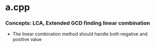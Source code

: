 # a.cpp
### Concepts: LCA, Extended GCD finding linear combination 
- The linear combination method should handle both negative and positive value
